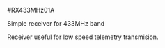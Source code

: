 <!--- PrjInfo ---> <!--- Please remove this line after manually editing --->
<!--- 00a56be08b96043df9e37d6aff7b6990 --->
<!--- Created:20170112-18:22: ---> 
<!--- Author:Mlab: ---> 
<!--- AuthorEmail:mlab@mlab.cz: ---> 
<!--- Tags:imported: ---> 
<!--- Ust:None: ---> 
<!--- Name:RX433MHz01A: --->
#RX433MHz01A 
<!--- LongName --->
Simple receiver for 433MHz band
<!--- ELongName ---> 

<!--- Lead --->
Receiver useful for low speed telemetry transmision.
<!--- ELead ---> 


​
​
<!--- Description --->
<!--- EDescription --->
<!--- Content --->
<!--- EContent --->
            
